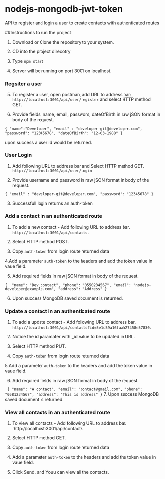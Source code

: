 # nodejs-mongodb-jwt-token
API to register and login a user to create contacts with authenticated routes


##Instructions to run the project

1. Download or Clone the repository to your system.

2. CD into the project direcotry

3. Type `npm start`

4. Server will be running on port 3001 on localhost. 

### Regsiter a user
5. To register a user, open postman, add URL to address bar: `http://localhost:3001/api/user/register` and select HTTP method GET.

6. Provide fields: name, email, passwors, dateOfBirth in raw jSON format in body of the request.


`{
	"name":"Developer",
	"email" : "developer-git@developer.com",
	"password": "12345678",
	"dateOfBirth": "12-03-1988"
}`

upon success a user id would be returned.

### User Login

1. Add following URL to address bar and Select HTTP method GET. `http://localhost:3001/api/user/login`

2. Provide username and password in raw jSON format in body of the request.

  `{
	  "email" : "developer-git@developer.com",
	  "password": "12345678"
  } `

3. Successfull login returns an auth-token


### Add a contact in an authenticated route

1. To add a new contact - Add following URL to address bar. `http://localhost:3001/api/contacts`. 

2. Select HTTP method POST.

3. Copy `auth-token` from login route returned data

4.Add a parameter `auth-token` to the headers and add the token value in vaue field.

5. Add required fields in raw jSON format in body of the request.

`{ 
	"name": "Dev contact",
	"phone": "0550234567",
	"email": "nodejs-developer@example.com",
	"address": "Address"
} `

6. Upon success MongoDB saved document is returned.


### Update a contact in an authenticated route

1. To add a update contact - Add following URL to address bar. `http://localhost:3001/api/contacts?id=5e1c59a16faab27458e57830`. 

2. Notice the id paramater with _id value to be updated in URL.

3. Select HTTP method PUT.

4. Copy `auth-token` from login route returned data

5.Add a parameter `auth-token` to the headers and add the token value in vaue field.

6. Add required fields in raw jSON format in body of the request.

`  {
        "name": "A contact",
        "email": "contact@gmail.com",
        "phone": "0581234567",
        "address": "This is address"
    }
    `
 7. Upon success MongoDB saved document is returned.

 ### View all contacts in an authenticated route

1. To view all contacts - Add following URL to address bar. `http://localhost:3001/api/contacts 

2. Select HTTP method GET.

3. Copy `auth-token` from login route returned data

4. Add a parameter `auth-token` to the headers and add the token value in vaue field.

5. Click Send. and Youu can view all the contacts.




